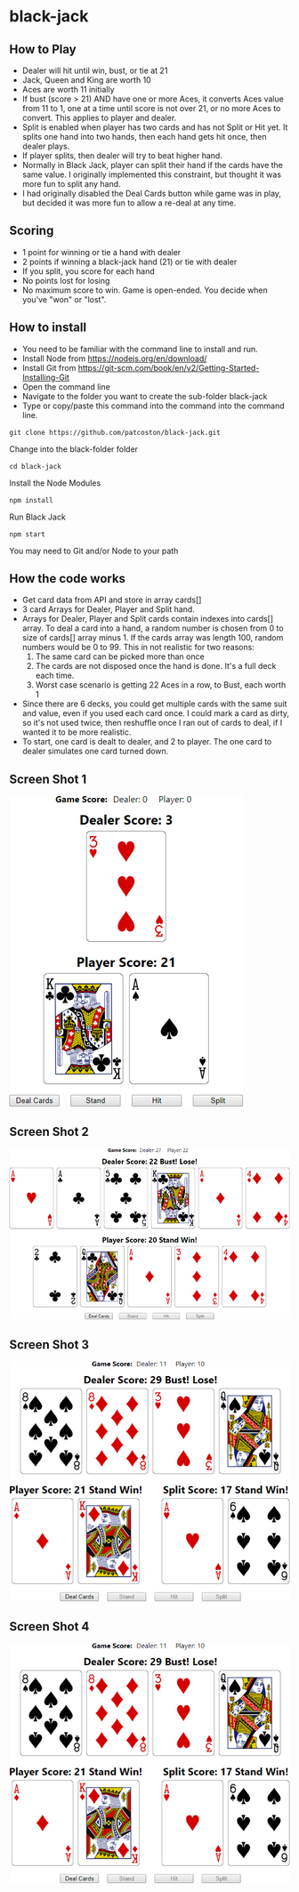 # black-jack

## How to Play

- Dealer will hit until win, bust, or tie at 21
- Jack, Queen and King are worth 10
- Aces are worth 11 initially
- If bust (score > 21) AND have one or more Aces, it converts Aces value from 11 to 1, one at a time until score is not over 21, or no more Aces to convert. This applies to player and dealer.
- Split is enabled when player has two cards and has not Split or Hit yet. It splits one hand into two hands, then each hand gets hit once, then dealer plays.
- If player splits, then dealer will try to beat higher hand.
- Normally in Black Jack, player can split their hand if the cards have the same value. I originally implemented this constraint, but thought it was more fun to split any hand.
- I had originally disabled the Deal Cards button while game was in play, but decided it was more fun to allow a re-deal at any time.

## Scoring

- 1 point for winning or tie a hand with dealer
- 2 points if winning a black-jack hand (21) or tie with dealer
- If you split, you score for each hand
- No points lost for losing
- No maximum score to win. Game is open-ended. You decide when you've "won" or "lost".

## How to install

- You need to be familiar with the command line to install and run.
- Install Node from https://nodejs.org/en/download/
- Install Git from https://git-scm.com/book/en/v2/Getting-Started-Installing-Git
- Open the command line
- Navigate to the folder you want to create the sub-folder black-jack
- Type or copy/paste this command into the command into the command line.
```
git clone https://github.com/patcoston/black-jack.git
```
Change into the black-folder folder
```
cd black-jack
```
Install the Node Modules
```
npm install
```
Run Black Jack
```
npm start
```
You may need to Git and/or Node to your path

## How the code works

- Get card data from API and store in array cards[]
- 3 card Arrays for Dealer, Player and Split hand.
- Arrays for Dealer, Player and Split cards contain indexes into cards[] array. To deal a card into a hand, a random number is chosen from 0 to size of cards[] array minus 1. If the cards array was length 100, random numbers would be 0 to 99.
  This in not realistic for two reasons:
  1. The same card can be picked more than once
  2. The cards are not disposed once the hand is done. It's a full deck each time.
  3. Worst case scenario is getting 22 Aces in a row, to Bust, each worth 1
- Since there are 6 decks, you could get multiple cards with the same suit and value, even if you used each card once. I could mark a card as dirty, so it's not used twice, then reshuffle once I ran out of cards to deal, if I wanted it to be more realistic.
- To start, one card is dealt to dealer, and 2 to player. The one card to dealer simulates one card turned down.

## Screen Shot 1

![Starting screen](https://github.com/patcoston/black-jack/blob/master/public/bj1.png)

## Screen Shot 2

![Player Wins](https://github.com/patcoston/black-jack/blob/master/public/bj2.png)

## Screen Shot 3

![Player Wins Split](https://github.com/patcoston/black-jack/blob/master/public/bj3.png)

## Screen Shot 4

![Player Wins by Black Jack](https://github.com/patcoston/black-jack/blob/master/public/bj3.png)
